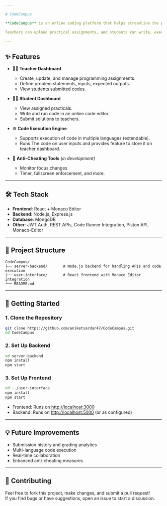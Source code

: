 ```yaml
---

# CodeCampus

**CodeCampus** is an online coding platform that helps streamline the process of managing and submitting coding assignments between teachers and students.

Teachers can upload practical assignments, and students can write, execute, and submit their code directly on the platform. It's designed for academic environments to facilitate interactive learning and automated evaluation of coding tasks.

---
```


## ✨ Features

- 👩‍🏫 **Teacher Dashboard**  
  - Create, update, and manage programming assignments.  
  - Define problem statements, inputs, expected outputs.
  - View students submitted codes.

- 👨‍🎓 **Student Dashboard**  
  - View assigned practicals.  
  - Write and run code in an online code editor.  
  - Submit solutions to teachers.

- ⚙️ **Code Execution Engine**  
  - Supports execution of code in multiple languages (extendable).  
  - Runs The code on user inputs and provides feature to store it on teacher dashboard.

- 🧠 **Anti-Cheating Tools** *(in development)*  
  - Monitor focus changes.  
  - Timer, fullscreen enforcement, and more.

---

## 🛠️ Tech Stack

- **Frontend**: React + Monaco Editor  
- **Backend**: Node.js, Express.js  
- **Database**: MongoDB  
- **Other**: JWT Auth, REST APIs, Code Runner Integration, Piston API, Monaco-Editor

---

## 📁 Project Structure

```
CodeCampus/
├── server-backend/       # Node.js backend for handling APIs and code execution
├── user-interface/       # React frontend with Monaco Editor integration
└── README.md
```

---

## 🚀 Getting Started

### 1. Clone the Repository

```bash
git clone https://github.com/aniketsardar47/CodeCampus.git
cd CodeCampus
```

### 2. Set Up Backend

```bash
cd server-backend
npm install
npm start
```

### 3. Set Up Frontend

```bash
cd ../user-interface
npm install
npm start
```

- Frontend: Runs on [http://localhost:3000](http://localhost:3000)  
- Backend: Runs on [http://localhost:5000](http://localhost:5000) (or as configured)

---

## 💡 Future Improvements

- Submission history and grading analytics  
- Multi-language code execution  
- Real-time collaboration  
- Enhanced anti-cheating measures

---

## 🤝 Contributing

Feel free to fork this project, make changes, and submit a pull request!  
If you find bugs or have suggestions, open an issue to start a discussion.

